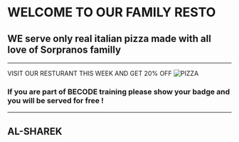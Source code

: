 # WELCOME TO OUR FAMILY RESTO 
## WE serve only real italian pizza made with all love of Sorpranos familly 
---
VISIT OUR RESTURANT THIS WEEK AND GET 20% OFF
![PIZZA](https://media.giphy.com/media/jn2iXu2HRpMuovBrrV/giphy.gif)
### If you are part of BECODE training please show your badge and you will be served for free !
----
## AL-SHAREK
